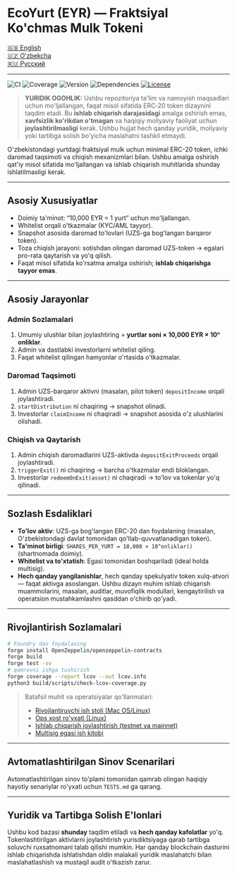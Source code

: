 # EcoYurt (EYR) — Fraktsiyal Ko'chmas Mulk Tokeni

[🇬🇧 English](./README.md)  
[🇺🇿 Oʻzbekcha](./README.uz.md)  
[🇷🇺 Русский](./README.ru.md)

---

![CI](https://github.com/dkol4125/ecoyurt1/actions/workflows/ci.yml/badge.svg)
![Coverage](https://img.shields.io/badge/Coverage-100%25-brightgreen)
![Version](https://img.shields.io/badge/Version-0.1.0-informational)
![Dependencies](https://img.shields.io/badge/Dependencies-Forge%20std%20%26%20OpenZeppelin-success)
[![License](https://img.shields.io/badge/License-Commercial-blue?style=for-the-badge)](./LICENSE.txt)

> **YURIDIK OGOHLIK:** Ushbu repozitoriya ta'lim va namoyish maqsadlari uchun mo'ljallangan, faqat misol sifatida ERC‑20 token dizaynini taqdim etadi. Bu **ishlab chiqarish darajasidagi** amalga oshirish emas, **xavfsizlik ko'rikdan o'tmagan** va haqiqiy moliyaviy faoliyat uchun **joylashtirilmasligi** kerak. Ushbu hujjat hech qanday yuridik, moliyaviy yoki tartibga solish bo'yicha maslahatni tashkil etmaydi.

O'zbekistondagi yurtdagi fraktsiyal mulk uchun minimal ERC-20 token, ichki daromad taqsimoti va chiqish mexanizmlari bilan. Ushbu amalga oshirish qat'iy misol sifatida mo'ljallangan va ishlab chiqarish muhitlarida shunday ishlatilmasligi kerak.

---

## Asosiy Xususiyatlar

- Doimiy ta'minot: “10,000 EYR = 1 yurt” uchun mo'ljallangan.  
- Whitelist orqali o'tkazmalar (KYC/AML tayyor).  
- Snapshot asosida daromad to'lovlari (UZS-ga bog'langan barqaror token).  
- Toza chiqish jarayoni: sotishdan olingan daromad UZS-token → egalari pro-rata qaytarish va yo'q qilish.  
- Faqat misol sifatida ko'rsatma amalga oshirish; **ishlab chiqarishga tayyor emas**.

---

## Asosiy Jarayonlar

### Admin Sozlamalari

1. Umumiy ulushlar bilan joylashtiring = **yurtlar soni × 10,000 EYR × 10ⁿ onliklar**.  
2. Admin va dastlabki investorlarni whitelist qiling.  
3. Faqat whitelist qilingan hamyonlar o'rtasida o'tkazmalar.

### Daromad Taqsimoti

1. Admin UZS-barqaror aktivni (masalan, pilot token) `depositIncome` orqali joylashtiradi.  
2. `startDistribution` ni chaqiring → snapshot olinadi.  
3. Investorlar `claimIncome` ni chaqiradi → snapshot asosida o'z ulushlarini olishadi.

### Chiqish va Qaytarish

1. Admin chiqish daromadlarini UZS-aktivda `depositExitProceeds` orqali joylashtiradi.  
2. `triggerExit()` ni chaqiring → barcha o'tkazmalar endi bloklangan.  
3. Investorlar `redeemOnExit(asset)` ni chaqiradi → to'lov va tokenlar yo'q qilinadi.

---

## Sozlash Esdaliklari

- **To'lov aktiv**: UZS-ga bog'langan ERC-20 dan foydalaning (masalan, O'zbekistondagi davlat tomonidan qo'llab-quvvatlanadigan token).  
- **Ta'minot birligi**: `SHARES_PER_YURT = 10,000 × 10^onliklar()` (shartnomada doimiy).  
- **Whitelist va to'xtatish**: Egasi tomonidan boshqariladi (ideal holda multisig).  
- **Hech qanday yangilanishlar**, hech qanday spekulyativ token xulq-atvori — faqat aktivga asoslangan. Ushbu dizayn muhim ishlab chiqarish muammolarini, masalan, auditlar, muvofiqlik modullari, kengaytirilish va operatsion mustahkamlashni qasddan o'chirib qo'yadi.

---

## Rivojlantirish Sozlamalari

```bash
# Foundry dan foydalaning
forge install OpenZeppelin/openzeppelin-contracts
forge build
forge test -vv
# qamrovni ishga tushirish
forge coverage --report lcov --out lcov.info
python3 build/scripts/check-lcov-coverage.py
```

> Batafsil muhit va operatsiyalar qo'llanmalari:
>
> - [Rivojlantiruvchi ish stoli (Mac OS/Linux)](docs/en/SETUP.dev.md)
> - [Ops xost ro'yxati (Linux)](docs/en/SETUP.admin.md)
> - [Ishlab chiqarish joylashtirish (testnet va mainnet)](docs/en/SETUP.prod.md)
> - [Multisig egasi ish kitobi](docs/en/SETUP.owner.md)

---

## Avtomatlashtirilgan Sinov Scenarilari

Avtomatlashtirilgan sinov to'plami tomonidan qamrab olingan haqiqiy hayotiy senariylar ro'yxati uchun `TESTS.md` ga qarang.

---

## Yuridik va Tartibga Solish E'lonlari

Ushbu kod bazasi **shunday** taqdim etiladi va **hech qanday kafolatlar** yo'q. Tokenlashtirilgan aktivlarni joylashtirish yurisdiktsiyaga qarab tartibga soluvchi ruxsatnomani talab qilishi mumkin. Har qanday blockchain dasturini ishlab chiqarishda ishlatishdan oldin malakali yuridik maslahatchi bilan maslahatlashish va mustaqil audit o'tkazish zarur.
